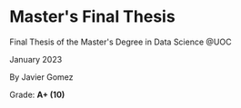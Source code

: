 # Master's Final Thesis

Final Thesis of the Master's Degree in Data Science @UOC

January 2023

By Javier Gomez

Grade: **A+ (10)**
